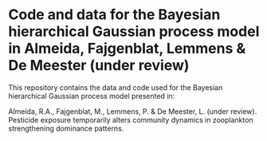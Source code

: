 # Code and data for the Bayesian hierarchical Gaussian process model in Almeida, Fajgenblat, Lemmens & De Meester (under review)
This repository contains the data and code used for the Bayesian hierarchical Gaussian process model presented in:

Almeida, R.A., Fajgenblat, M., Lemmens, P. & De Meester, L. (under review). Pesticide exposure temporarily alters community dynamics in zooplankton strengthening dominance patterns.
